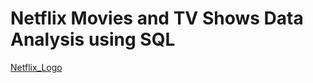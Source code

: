 # Netflix Movies and TV Shows Data Analysis using SQL
[Netflix_Logo](https://github.com/Saswati-18/netflix_sql_project/blob/main/logo.png)
